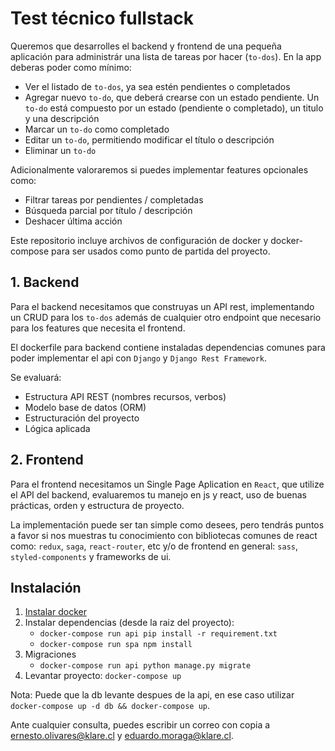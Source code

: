 # Test técnico fullstack

Queremos que desarrolles el backend y frontend de una pequeña aplicación para administrár una lista de tareas por hacer (`to-dos`).
En la app deberas poder como mínimo:

- Ver el listado de `to-dos`, ya sea estén pendientes o completados
- Agregar nuevo `to-do`, que deberá crearse con un estado pendiente. Un `to-do` está compuesto por un estado (pendiente o completado), un titulo y una descripción
- Marcar un `to-do` como completado
- Editar un `to-do`, permitiendo modificar el título o descripción
- Eliminar un `to-do`

Adicionalmente valoraremos si puedes implementar features opcionales como:

- Filtrar tareas por pendientes / completadas
- Búsqueda parcial por título / descripción
- Deshacer última acción

Este repositorio incluye archivos de configuración de docker y docker-compose para ser usados como punto de partida del proyecto.

## 1. Backend

Para el backend necesitamos que construyas un API rest, implementando un CRUD para los `to-dos` además de cualquier otro endpoint que necesario para los features que necesita el frontend.

El dockerfile para backend contiene instaladas dependencias comunes para poder implementar el api con `Django` y `Django Rest Framework`.

Se evaluará:
- Estructura API REST (nombres recursos, verbos)
- Modelo base de datos (ORM)
- Estructuración del proyecto
- Lógica aplicada

## 2. Frontend

Para el frontend necesitamos un Single Page Aplication en `React`, que utilize el API del backend, evaluaremos tu manejo en js y react, uso de buenas prácticas, orden y estructura de proyecto.

La implementación puede ser tan simple como desees, pero tendrás puntos a favor si nos muestras tu conocimiento con bibliotecas comunes de react como: `redux`, `saga`, `react-router`, etc y/o de frontend en general: `sass`, `styled-components` y frameworks de ui.

## Instalación

1. [Instalar docker](https://docs.docker.com/install/)
2. Instalar dependencias (desde la raiz del proyecto):
    - `docker-compose run api pip install -r requirement.txt`
    - `docker-compose run spa npm install`
3. Migraciones
    - `docker-compose run api python manage.py migrate`
4. Levantar proyecto: `docker-compose up`

Nota:
Puede que la db levante despues de la api, en ese caso utilizar
`docker-compose up -d db && docker-compose up`.

Ante cualquier consulta, puedes escribir un correo con copia a ernesto.olivares@klare.cl y eduardo.moraga@klare.cl.
